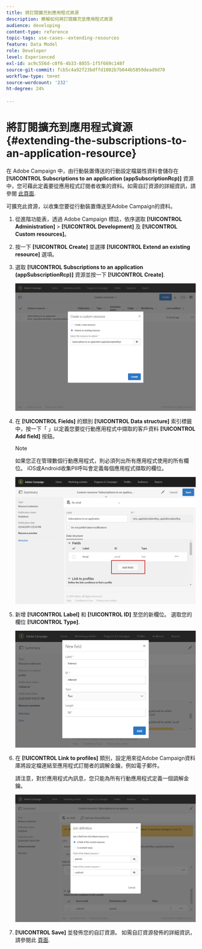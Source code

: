 ```yaml
---
title: 將訂閱擴充到應用程式資源
description: 瞭解如何將訂閱擴充至應用程式資源
audience: developing
content-type: reference
topic-tags: use-cases--extending-resources
feature: Data Model
role: Developer
level: Experienced
exl-id: ac9c556d-c0f6-4b33-8855-1f5f669c148f
source-git-commit: fcb5c4a92f23bdffd1082b7b044b5859dead9d70
workflow-type: tm+mt
source-wordcount: '232'
ht-degree: 24%

---
```


# 將訂閱擴充到應用程式資源{#extending-the-subscriptions-to-an-application-resource}

在 Adobe Campaign 中，由行動裝置傳送的行動設定檔屬性資料會儲存在 **[!UICONTROL Subscriptions to an application (appSubscriptionRcp)]** 資源中，您可藉此定義要從應用程式訂閱者收集的資料。如需自訂資源的詳細資訊，請參閱 [此頁面](../../developing/using/key-steps-to-add-a-resource.md).

可擴充此資源，以收集您要從行動裝置傳送至Adobe Campaign的資料。

1. 從進階功能表，透過 Adobe Campaign 標誌，依序選取 **[!UICONTROL Administration]** > **[!UICONTROL Development]** 及 **[!UICONTROL Custom resources]**。
1. 按一下 **[!UICONTROL Create]** 並選擇 **[!UICONTROL Extend an existing resource]** 選項。
1. 選取 **[!UICONTROL Subscriptions to an application (appSubscriptionRcp)]** 資源並按一下 **[!UICONTROL Create]**.

   ![](assets/in_app_personal_data_4.png)

1. 在 **[!UICONTROL Fields]** 的類別 **[!UICONTROL Data structure]** 索引標籤中，按一下「 」以定義您要從行動應用程式中擷取的客戶資料 **[!UICONTROL Add field]** 按鈕。

   >[!NOTE]
   >
   >如果您正在管理數個行動應用程式，則必須列出所有應用程式使用的所有欄位。 iOS或Android收集PII呼叫會定義每個應用程式擷取的欄位。

   ![](assets/in_app_personal_data.png)

1. 新增 **[!UICONTROL Label]** 和 **[!UICONTROL ID]** 至您的新欄位。 選取您的欄位 **[!UICONTROL Type]**.

   ![](assets/schema_extension_uc9.png)

1. 在 **[!UICONTROL Link to profiles]** 類別，設定用來從Adobe Campaign資料庫將設定檔連結至應用程式訂閱者的調解金鑰，例如電子郵件。

   請注意，對於應用程式內訊息，您只能為所有行動應用程式定義一個調解金鑰。

   ![](assets/in_app_personal_data_3.png)

1. **[!UICONTROL Save]** 並發佈您的自訂資源。 如需自訂資源發佈的詳細資訊，請參閱此 [頁面](../../developing/using/updating-the-database-structure.md#publishing-a-custom-resource).
